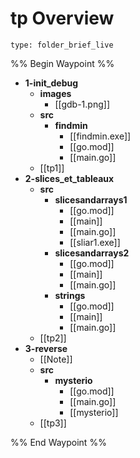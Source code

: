 # tp Overview
 
```ccard
type: folder_brief_live
```
 
%% Begin Waypoint %%
- **1-init_debug**
	- **images**
		- [[gdb-1.png]]
	- **src**
		- **findmin**
			- [[findmin.exe]]
			- [[go.mod]]
			- [[main.go]]
	- [[tp1]]
- **2-slices_et_tableaux**
	- **src**
		- **slicesandarrays1**
			- [[go.mod]]
			- [[main]]
			- [[main.go]]
			- [[sliar1.exe]]
		- **slicesandarrays2**
			- [[go.mod]]
			- [[main]]
			- [[main.go]]
		- **strings**
			- [[go.mod]]
			- [[main]]
			- [[main.go]]
	- [[tp2]]
- **3-reverse**
	- [[Note]]
	- **src**
		- **mysterio**
			- [[go.mod]]
			- [[main.go]]
			- [[mysterio]]
	- [[tp3]]

%% End Waypoint %%